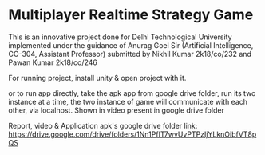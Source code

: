 # Multiplayer Realtime Strategy Game


This is an innovative project done for Delhi Technological University implemented under the guidance of Anurag Goel Sir (Artificial Intelligence, CO-304, Assistant Professor) submitted by Nikhil Kumar 2k18/co/232 and Pawan Kumar 2k18/co/246

For running project, install unity & open project with it.

or to run app directly, take the apk app from google drive folder, run its two instance at a time, the two instance of game will communicate with each other, via localhost.
Shown in video present in google drive folder

Report, video & Application apk's google drive folder link: https://drive.google.com/drive/folders/1Nn1PfIT7wvUvPTPzIjYLknOibfVT8pQS
